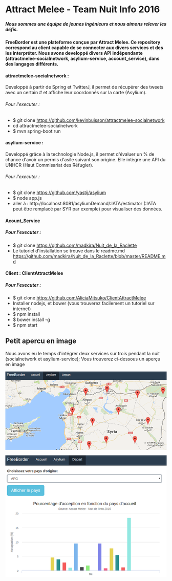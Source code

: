 # Attract Melee - Team Nuit Info 2016

##### Nous sommes une équipe de jeunes ingénieurs et nous aimons relever les défis.

#### FreeBorder est une plateforme conçue par Attract Melee. Ce repository correspond au client capable de se connecter aux divers services et des les interpréter. Nous avons developpé divers API indépendante (attractmelee-socialnetwork, asylium-service, account_service), dans des langages différents.

#### attractmelee-socialnetwork :
Developpé à partir de Spring et TwitterJ, il permet de récupérer des tweets avec un certain # et affiche leur coordonnés sur la carte (Asylium).<br/>

###### Pour l'executer :
  - $ git clone https://github.com/kevinbuisson/attractmelee-socialnetwork
  - cd attractmelee-socialnetwork
  - $ mvn spring-boot:run

#### asylium-service :
Developpé grâce à la technologie Node.js, il permet d'évaluer un % de chance d'avoir un permis d'asile suivant son origine. Elle intègre une API du UNHCR (Haut Commisariat des Réfugier).<br/>

###### Pour l'executer :
 - $ git clone https://github.com/yastij/asylium
 - $ node app.js
 - aller à : http://localhost:8081/asyliumDemand/:IATA/estimator (:IATA peut être remplacé par SYR par exemple) pour visualiser des données.

#### Acount_Service

##### Pour l'executer :
- $ git clone https://github.com/madkira/Nuit_de_la_Raclette
- Le tutoriel d'installation se trouve dans le readme.md https://github.com/madkira/Nuit_de_la_Raclette/blob/master/README.md

#### Client : ClientAttractMelee

##### Pour l'executer :
- $ git clone https://github.com/AliciaMitsuko/ClientAttractMelee
- Installer nodejs, et bower (vous trouverez facilement un tutoriel sur internet)
- $ npm install
- $ bower install -g
- $ npm start

## Petit apercu en image
Nous avons eu le temps d'intégrer deux services sur trois pendant la nuit (socialnetwork et asylium-service);
Vous trouverez ci-dessous un aperçu en image

![alt tag](https://github.com/AliciaMitsuko/ClientAttractMelee/blob/master/image/FreeBorder_socialnetwork.png)

![alt tag](https://github.com/AliciaMitsuko/ClientAttractMelee/blob/master/image/FreeBorder_asylium_service.png)
